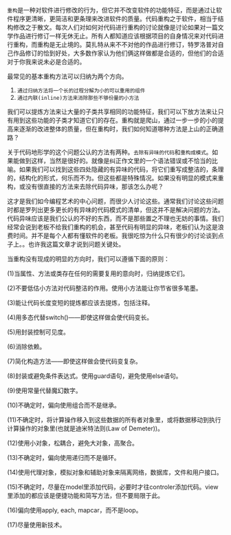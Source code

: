 `重构`是一种对软件进行修改的行为，但它并不改变软件的功能特征，而是通过让软件程序更清晰，更简洁和更条理来改进软件的质量。代码重构之于软件，相当于结构修改之于散文。每次人们对如何对代码进行重构的讨论就像是讨论如果对一篇文学作品进行修订一样无休无止。所有人都知道应该根据项目的自身情况来对代码进行重构，而重构是无止境的。莫扎特从来不不对他的作品进行修订，特罗洛普对自己作品修订的恰到好处，大多数作家认为他们俩这样做都是合适的，但他们的合适对于你我来说未必是合适的。

最常见的基本重构方法可以归纳为两个方向。

1. `通过归纳方法将一个长的过程分解为小的可以重用的组件`
2. `通过内联(inline)方法来消除那些不够份量的小方法`

我们可以提炼方法来让大量的子类共享相同的功能特征，我们可以下放方法来让只有用到这些功能的子类才知道它们的存在。重构就是爬山，通过一步一步的小的提高来逐渐的改进整体的质量，但在重构时，我们如何知道哪种方法是上山的正确道路？

关于代码地形学的这个问题公认的方法有两种。`去除有异味的代码`和`重构成模式`。如果能做到这样，当然是很好的。就像是纠正作文里的一个语法错误或不恰当的比喻。如果我们可以找到这些四处隐藏的有异味的代码，将它们重写成整洁的，条理的，结构化的形式，何乐而不为。但这些都是特殊情况。如果没有明显的模式来重构，或没有很直接的方法来去除代码异味，那该怎么办呢？

这才是我们如今编程艺术的中心问题，而很少人讨论这些。通常我们讨论这些问题时都是罗列出更多更长的有异味的代码模式的清单，但这并不是解决问题的方法。代码异味应该是我们公认的不好的东西，而不是那些置之不理也无妨的事情。我们经常会说到老板不给我们重构的机会，甚至代码有明显的异味，老板们认为这是浪费时间。并不是每个人都有懂软件的老板。我很吃惊为什么只有很少的讨论谈到点子上。。也许我这篇文章才说到问题关键处。

当重构没有现成的明显的方向时，我们可以遵循下面的原则：

(1)当属性、方法或类存在任何的需要复用的意向时，归纳提炼它们。

(2)不要低估小方法对代码整洁的作用。使用小方法能让你节省很多笔墨。

(3)能让代码长度变短的提炼都应该去提炼，包括注释。

(4)用多态代替switch()——即使这样做会使代码变长。

(5)用封装控制可见度。

(6)消除依赖。

(7)简化构造方法——即使这样做会使代码变复杂。

(8)封装或避免条件表达式。使用guard语句，避免使用else语句。

(9)使用常量代替魔幻数字。

(10)不确定时，偏向使用组合而不是继承。

(11)不确定时，将计算操作移入到这些数据的所有者对象里，或将数据移动到执行计算操作的对象里(也就是迪米特法则(Law of Demeter))。

(12)使用小对象，松耦合，避免大对象，高聚合。

(13)不确定时，偏向使用递归而不是循环。

(14)使用代理对象，模拟对象和辅助对象来隔离网络，数据库，文件和用户接口。

(15)不确定时，尽量在model里添加代码，必要时才往controler添加代码。view里添加的都应该是便捷功能和简写方法，但不要局限于此。

(16)偏向使用apply, each, mapcar，而不是loop。

(17)尽量使用新技术。